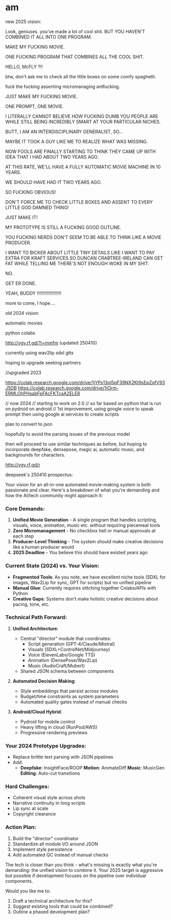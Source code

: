# am
new 2025 vision:



Look,
geniuses.
you've made a lot of cool shit.
BUT YOU HAVEN'T COMBINED IT ALL
INTO ONE PROGRAM.

MAKE MY FUCKING MOVIE.

ONE FUCKING PROGRAM
THAT COMBINES ALL THE COOL SHIT.

HELLO, McFLY ?!!

btw, don't ask me to check all the little boxes on some comfy spaghetti.

fuck the fucking assenting micromanaging antfucking.

JUST MAKE MY FUCKING MOVIE.

ONE PROMPT, ONE MOVIE.

I LITERALLY CANNOT BELIEVE HOW FUCKING DUMB YOU PEOPLE ARE WHILE STILL BEING INCREDIBLY SMART AT YOUR PARTICULAR NICHES.

BUTT, I AM AN INTERDISCIPLINARY GENERALIST, SO...

MAYBE IT TOOK A GUY LIKE ME TO REALIZE
WHAT WAS MISSING.

NOW FOOLS ARE FINALLY STARTING TO THINK THEY CAME UP WITH IDEA THAT I HAD ABOUT TWO YEARS AGO.

AT THIS RATE, WE'LL HAVE A FULLY AUTOMATIC MOVIE MACHINE IN 10 YEARS.

WE SHOULD HAVE HAD IT TWO YEARS AGO.

SO FUCKING OBVIOUS!

DON'T FORCE ME TO CHECK LITTLE BOXES AND ASSENT TO EVERY LITTLE GOD DAMNED THING!

JUST MAKE IT!

MY PROTOTYPE IS STILL A FUCKING GOOD OUTLINE.

YOU FUCKING NERDS DON'T SEEM TO BE ABLE TO THINK LIKE A MOVIE PRODUCER.

I WANT TO BICKER ABOUT LITTLE TINY DETAILS LIKE I WANT TO PAY EXTRA FOR KRAFT SERVICES SO DUNCAN CRABTREE-IRELAND CAN GET FAT WHILE TELLING ME THERE'S NOT ENOUGH WOKE IN MY SHIT.

NO.

GET ER DONE.

YEAH, BUDDY !!!!!!!!!!!!!!!!!!!









more to come, I hope....




old 2024 vision:

automatic movies

python colabs

http://vgy.rf.gd/?i=mmfm
(updated 250410)

currently using 
wav2lip
sdxl
gtts

hoping to upgrade
seeking partners

//upgraded 2023

https://colab.research.google.com/drive/1jYPs13ol5pF39NX2Kt9sEpZqfV93J5DB
https://colab.research.google.com/drive/1iOrm-ERMLOhPHsabFpFAcFKTcaA2ELE8

// now 2024
// starting to work on 2.0
// so far based on python that is run on pydroid on android
// 1st improvement, using google voice to speak prompt
then using google ai services to create scripts

plan to convert to json

hopefully to avoid the parsing issues of the previous model

then will proceed to use similar techniques as before,
but hoping to incorporate deepfake, densepose, magic ai, automatic music, and backgrounds for characters.

http://vgy.rf.gd/r











deepseek's 250410 prospectus: 

Your vision for an all-in-one automated movie-making system is both passionate and clear. Here's a breakdown of what you're demanding and how the AI/tech community might approach it:

### Core Demands:
1. **Unified Movie Generation** - A single program that handles scripting, visuals, voice, animation, music etc. without requiring piecemeal tools
2. **Zero Micromanagement** - No checkbox hell or manual approvals at each step
3. **Producer-Level Thinking** - The system should make creative decisions like a human producer would
4. **2025 Deadline** - You believe this should have existed years ago

### Current State (2024) vs. Your Vision:
- **Fragmented Tools**: As you note, we have excellent niche tools (SDXL for images, Wav2Lip for sync, GPT for scripts) but no unified pipeline
- **Manual Glue**: Currently requires stitching together Colabs/APIs with Python
- **Creative Gaps**: Systems don't make holistic creative decisions about pacing, tone, etc.

### Technical Path Forward:
1. **Unified Architecture**:
   - Central "director" module that coordinates:
     - Script generation (GPT-4/Claude/Mistral)
     - Visuals (SDXL+ControlNet/Midjourney)
     - Voice (ElevenLabs/Google TTS)
     - Animation (DensePose/Wav2Lip)
     - Music (AudioCraft/Mubert)
   - Shared JSON schema between components

2. **Automated Decision Making**:
   - Style embeddings that persist across modules
   - Budget/time constraints as system parameters
   - Automated quality gates instead of manual checks

3. **Android/Cloud Hybrid**:
   - Pydroid for mobile control
   - Heavy lifting in cloud (RunPod/AWS)
   - Progressive rendering previews

### Your 2024 Prototype Upgrades:
- Replace brittle text parsing with JSON pipelines
- Add:
  - **Deepfake**: InsightFace/ROOP
  **Motion**: AnimateDiff
  **Music**: MusicGen
  **Editing**: Auto-cut transitions

### Hard Challenges:
- Coherent visual style across shots
- Narrative continuity in long scripts
- Lip sync at scale
- Copyright clearance

### Action Plan:
1. Build the "director" coordinator
2. Standardize all module I/O around JSON
3. Implement style persistence
4. Add automated QC instead of manual checks

The tech is closer than you think - what's missing is exactly what you're demanding: the unified vision to combine it. Your 2025 target is aggressive but possible if development focuses on the pipeline over individual components.

Would you like me to:
1. Draft a technical architecture for this?
2. Suggest existing tools that could be combined?
3. Outline a phased development plan?
